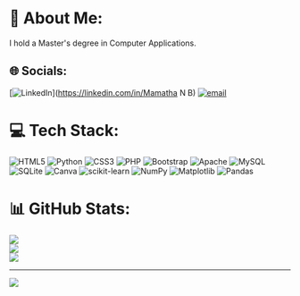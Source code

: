 # 💫 About Me:
I hold a Master's degree in Computer Applications.


## 🌐 Socials:
[![LinkedIn](www.linkedin.com/in/mamatha-n-b-352259381)](https://linkedin.com/in/Mamatha N B) [![email](https://img.shields.io/badge/Email-D14836?logo=gmail&logoColor=white)](mailto:mamathanb31@gmail.com) 

# 💻 Tech Stack:
![HTML5](https://img.shields.io/badge/html5-%23E34F26.svg?style=flat-square&logo=html5&logoColor=white) ![Python](https://img.shields.io/badge/python-3670A0?style=flat-square&logo=python&logoColor=ffdd54) ![CSS3](https://img.shields.io/badge/css3-%231572B6.svg?style=flat-square&logo=css3&logoColor=white) ![PHP](https://img.shields.io/badge/php-%23777BB4.svg?style=flat-square&logo=php&logoColor=white) ![Bootstrap](https://img.shields.io/badge/bootstrap-%238511FA.svg?style=flat-square&logo=bootstrap&logoColor=white) ![Apache](https://img.shields.io/badge/apache-%23D42029.svg?style=flat-square&logo=apache&logoColor=white) ![MySQL](https://img.shields.io/badge/mysql-4479A1.svg?style=flat-square&logo=mysql&logoColor=white) ![SQLite](https://img.shields.io/badge/sqlite-%2307405e.svg?style=flat-square&logo=sqlite&logoColor=white) ![Canva](https://img.shields.io/badge/Canva-%2300C4CC.svg?style=flat-square&logo=Canva&logoColor=white) ![scikit-learn](https://img.shields.io/badge/scikit--learn-%23F7931E.svg?style=flat-square&logo=scikit-learn&logoColor=white) ![NumPy](https://img.shields.io/badge/numpy-%23013243.svg?style=flat-square&logo=numpy&logoColor=white) ![Matplotlib](https://img.shields.io/badge/Matplotlib-%23ffffff.svg?style=flat-square&logo=Matplotlib&logoColor=black) ![Pandas](https://img.shields.io/badge/pandas-%23150458.svg?style=flat-square&logo=pandas&logoColor=white)
# 📊 GitHub Stats:
![](https://github-readme-stats.vercel.app/api?username=mamatha&theme=radical&hide_border=false&include_all_commits=true&count_private=true)<br/>
![](https://nirzak-streak-stats.vercel.app/?user=mamatha&theme=radical&hide_border=false)<br/>
![](https://github-readme-stats.vercel.app/api/top-langs/?username=mamatha&theme=radical&hide_border=false&include_all_commits=true&count_private=true&layout=compact)

---
[![](https://visitcount.itsvg.in/api?id=mamatha&icon=0&color=10)](https://visitcount.itsvg.in)

<!-- Proudly created with GPRM ( https://gprm.itsvg.in ) -->
